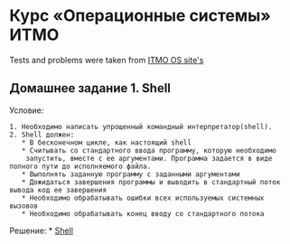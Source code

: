 # Курс «Операционные системы» ИТМО
Tests and problems were taken from [ITMO OS site's](http://neerc.ifmo.ru/~os/hw.html)

## Домашнее задание 1. Shell

Условие:

    1. Необходимо написать упрощенный командный интерпретатор(shell).
    2. Shell должен:
       * В бесконечном цикле, как настоящий shell
       * Считывать со стандартного ввода программу, которую необходимо
        запустить, вместе с ее аргументами. Программа задается в виде полного пути до исполняемого файла.
       * Выполнять заданную программу с заданными аргументами
       * Дожидаться завершения программы и выводить в стандартный поток вывода код ее завершения
       * Необходимо обрабатывать ошибки всех используемых системных вызовов
       * Необходимо обрабатывать конец вводу со стандартного потока

Решение:
    * [Shell](src/shell)

